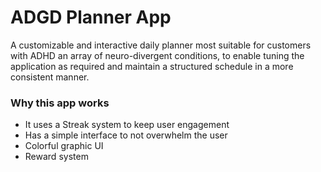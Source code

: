 # ADGD Planner App
A customizable and interactive daily planner most suitable for customers with ADHD an array of neuro-divergent conditions, to enable tuning the application as required and maintain a structured schedule in a more consistent manner.

### Why this app works

* It uses a Streak system to keep user engagement
* Has a simple interface to not overwhelm the user
* Colorful graphic UI
* Reward system
